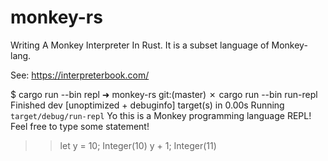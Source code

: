 # monkey-rs
Writing A Monkey Interpreter In Rust. It is a subset language of Monkey-lang.

See: https://interpreterbook.com/

>>>
$ cargo run --bin repl
➜  monkey-rs git:(master) ✗ cargo run --bin run-repl
    Finished dev [unoptimized + debuginfo] target(s) in 0.00s
     Running `target/debug/run-repl`
Yo this is a Monkey programming language REPL!
Feel free to type some statement!
>> let y = 10;
Integer(10)
>> y + 1;
Integer(11)
>> 
